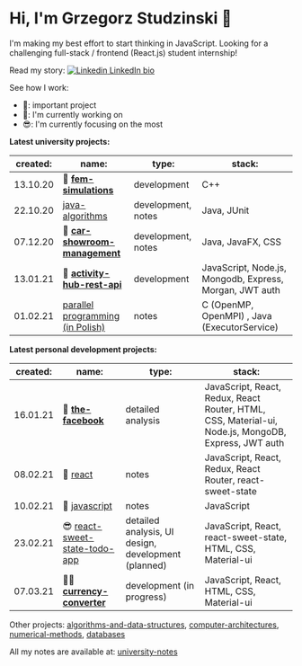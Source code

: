 # Hi, I'm Grzegorz Studzinski 👋

I'm making my best effort to start thinking in JavaScript. Looking for a challenging full-stack / frontend (React.js) student internship!

Read my story: [![Linkedin](https://i.stack.imgur.com/gVE0j.png) LinkedIn bio](https://www.linkedin.com/in/grzegorzstudzinski/)

See how I work:

- 📌: important project
- 👋: I'm currently working on
- 😎: I'm currently focusing on the most

**Latest university projects:**

 created: | name:                                | type:       | stack:                           |
|----------|--------------------------------------|-------------|----------------------------------|
| 13.10.20 | 📌 **[fem-simulations](https://github.com/gregwell/fem-simulations)**                      | development | C++                              |
| 22.10.20 | [java-algorithms](https://github.com/gregwell/java-algorithms)                      | development, notes | Java, JUnit                             |
| 07.12.20 | 📌 **[car-showroom-management](https://github.com/gregwell/car-showroom-management)**              | development, notes | Java, JavaFX, CSS                             |
| 13.01.21 | 📌 **[activity-hub-rest-api](https://github.com/gregwell/activity-hub-rest-api)**                         | development | JavaScript, Node.js, Mongodb, Express, Morgan, JWT auth |
| 01.02.21 | [parallel programming (in Polish)](https://github.com/gregwell/university-notes/blob/main/polish/programowanie-rownolegle.md) | notes       | C (OpenMP, OpenMPI) , Java (ExecutorService)                         |


**Latest personal development projects:**

 created: | name:                                | type:       | stack:                           |
|----------|--------------------------------------|-------------|----------------------------------|
| 16.01.21    | 📌 **[the-facebook](https://github.com/gregwell/the-facebook)**                | detailed analysis              | JavaScript, React, Redux, React Router, HTML, CSS, Material-ui, Node.js, MongoDB, Express, JWT auth |
| 08.02.21     |👋 [react](https://github.com/gregwell/university-notes/blob/main/english/javascript/react.md)      | notes                 | JavaScript, React, Redux, React Router, react-sweet-state                           |
| 10.02.21    |👋 [javascript](https://github.com/gregwell/university-notes/blob/main/english/javascript/javascript.md) | notes                 | JavaScript             |
| 23.02.21    | 😎 [react-sweet-state-todo-app](https://github.com/gregwell/react-sweet-state-todo-app)        | detailed analysis, UI design, development (planned) | JavaScript, React, react-sweet-state, HTML, CSS, Material-ui     
| 07.03.21    | 📌😎 **[currency-converter](https://github.com/gregwell/currency-converter)**        | development (in progress) | JavaScript, React, HTML, CSS, Material-ui     

Other projects: [algorithms-and-data-structures](https://github.com/gregwell/algorithms-and-data-structures), [computer-architectures](https://github.com/gregwell/x86-assembly), [numerical-methods](https://github.com/gregwell/numerical-methods), [databases](https://github.com/gregwell/db2020)

All my notes are available at: [university-notes](https://github.com/gregwell/university-notes)
